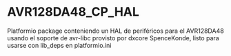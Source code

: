 # AVR128DA48_CP_HAL
Platformio package conteniendo un HAL de periféricos para el AVR128DA48 usando el soporte de avr-libc provisto por dxcore SpenceKonde, listo para usarse con lib_deps en platformio.ini
